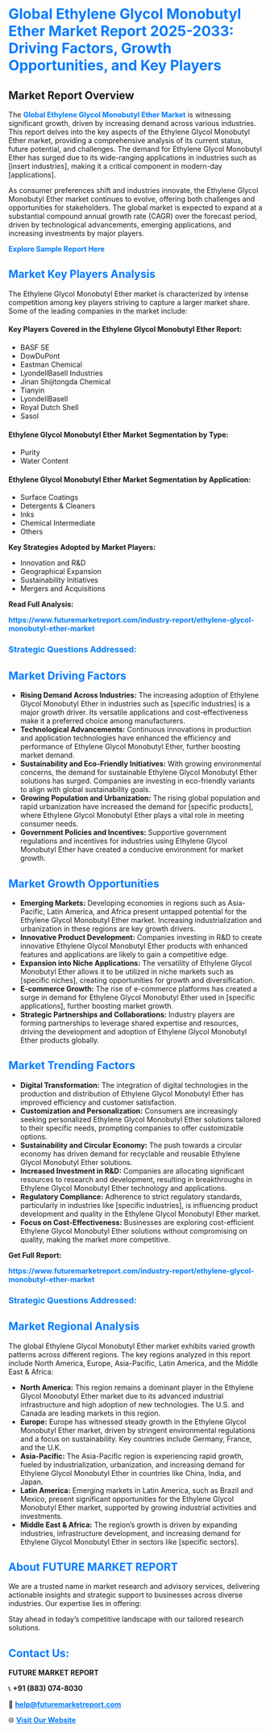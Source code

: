 <h1 style="color: #007BFF;">Global Ethylene Glycol Monobutyl Ether Market Report 2025-2033: Driving Factors, Growth Opportunities, and Key Players</h1>

<section id="overview">
<h2>Market Report Overview</h2>
<p>The <a href="https://www.futuremarketreport.com/industry-report/ethylene-glycol-monobutyl-ether-market" style="color: #007BFF; text-decoration: none;"><strong>Global Ethylene Glycol Monobutyl Ether Market</strong></a> is witnessing significant growth, driven by increasing demand across various industries. This report delves into the key aspects of the Ethylene Glycol Monobutyl Ether market, providing a comprehensive analysis of its current status, future potential, and challenges. The demand for Ethylene Glycol Monobutyl Ether has surged due to its wide-ranging applications in industries such as [insert industries], making it a critical component in modern-day [applications].</p>
<p>As consumer preferences shift and industries innovate, the Ethylene Glycol Monobutyl Ether market continues to evolve, offering both challenges and opportunities for stakeholders. The global market is expected to expand at a substantial compound annual growth rate (CAGR) over the forecast period, driven by technological advancements, emerging applications, and increasing investments by major players.</p>
</section>

<section id="overview">
<p><a href="https://www.futuremarketreport.com/request-sample/reportId=61530" style="color: #007BFF; text-decoration: none;"><strong>Explore Sample Report Here</strong></a></p>
</section>

<section id="key-players">
<h2 style="color: #007BFF;">Market Key Players Analysis</h2>
<p>The Ethylene Glycol Monobutyl Ether market is characterized by intense competition among key players striving to capture a larger market share. Some of the leading companies in the market include:</p>
<h4>Key Players Covered in the Ethylene Glycol Monobutyl Ether Report:</h4>
<ul><li>BASF SE</li><li>DowDuPont</li><li>Eastman Chemical</li><li>LyondellBasell Industries</li><li>Jinan Shijitongda Chemical</li><li>Tianyin</li><li>LyondellBasell</li><li>Royal Dutch Shell</li><li>Sasol</li></ul>
<h4>Ethylene Glycol Monobutyl Ether Market Segmentation by Type:</h4>
<ul><li>Purity</li><li>Water Content</li></ul>

<h4>Ethylene Glycol Monobutyl Ether Market Segmentation by Application:</h4>
<ul><li>Surface Coatings</li><li>Detergents &amp; Cleaners</li><li>Inks</li><li>Chemical Intermediate</li><li>Others</li></ul>
<p><strong>Key Strategies Adopted by Market Players:</strong></p>
<ul>
<li>Innovation and R&D</li>
<li>Geographical Expansion</li>
<li>Sustainability Initiatives</li>
<li>Mergers and Acquisitions</li>
</ul>
</section>

<section>
<p><strong>Read Full Analysis: </strong></p><a href="https://www.futuremarketreport.com/industry-report/ethylene-glycol-monobutyl-ether-market" style="color: #007BFF; text-decoration: none;"><strong>https://www.futuremarketreport.com/industry-report/ethylene-glycol-monobutyl-ether-market</strong></a>
<h3 style="color: #007BFF;">Strategic Questions Addressed:</h3>
</section>

<section id="driving-factors">
<h2 style="color: #007BFF;">Market Driving Factors</h2>
<ul>
<li><strong>Rising Demand Across Industries:</strong> The increasing adoption of Ethylene Glycol Monobutyl Ether in industries such as [specific industries] is a major growth driver. Its versatile applications and cost-effectiveness make it a preferred choice among manufacturers.</li>
<li><strong>Technological Advancements:</strong> Continuous innovations in production and application technologies have enhanced the efficiency and performance of Ethylene Glycol Monobutyl Ether, further boosting market demand.</li>
<li><strong>Sustainability and Eco-Friendly Initiatives:</strong> With growing environmental concerns, the demand for sustainable Ethylene Glycol Monobutyl Ether solutions has surged. Companies are investing in eco-friendly variants to align with global sustainability goals.</li>
<li><strong>Growing Population and Urbanization:</strong> The rising global population and rapid urbanization have increased the demand for [specific products], where Ethylene Glycol Monobutyl Ether plays a vital role in meeting consumer needs.</li>
<li><strong>Government Policies and Incentives:</strong> Supportive government regulations and incentives for industries using Ethylene Glycol Monobutyl Ether have created a conducive environment for market growth.</li>
</ul>
</section>

<section id="growth-opportunities">
<h2 style="color: #007BFF;">Market Growth Opportunities</h2>
<ul>
<li><strong>Emerging Markets:</strong> Developing economies in regions such as Asia-Pacific, Latin America, and Africa present untapped potential for the Ethylene Glycol Monobutyl Ether market. Increasing industrialization and urbanization in these regions are key growth drivers.</li>
<li><strong>Innovative Product Development:</strong> Companies investing in R&D to create innovative Ethylene Glycol Monobutyl Ether products with enhanced features and applications are likely to gain a competitive edge.</li>
<li><strong>Expansion into Niche Applications:</strong> The versatility of Ethylene Glycol Monobutyl Ether allows it to be utilized in niche markets such as [specific niches], creating opportunities for growth and diversification.</li>
<li><strong>E-commerce Growth:</strong> The rise of e-commerce platforms has created a surge in demand for Ethylene Glycol Monobutyl Ether used in [specific applications], further boosting market growth.</li>
<li><strong>Strategic Partnerships and Collaborations:</strong> Industry players are forming partnerships to leverage shared expertise and resources, driving the development and adoption of Ethylene Glycol Monobutyl Ether products globally.</li>
</ul>
</section>

<section id="trending-factors">
<h2 style="color: #007BFF;">Market Trending Factors</h2>
<ul>
<li><strong>Digital Transformation:</strong> The integration of digital technologies in the production and distribution of Ethylene Glycol Monobutyl Ether has improved efficiency and customer satisfaction.</li>
<li><strong>Customization and Personalization:</strong> Consumers are increasingly seeking personalized Ethylene Glycol Monobutyl Ether solutions tailored to their specific needs, prompting companies to offer customizable options.</li>
<li><strong>Sustainability and Circular Economy:</strong> The push towards a circular economy has driven demand for recyclable and reusable Ethylene Glycol Monobutyl Ether solutions.</li>
<li><strong>Increased Investment in R&D:</strong> Companies are allocating significant resources to research and development, resulting in breakthroughs in Ethylene Glycol Monobutyl Ether technology and applications.</li>
<li><strong>Regulatory Compliance:</strong> Adherence to strict regulatory standards, particularly in industries like [specific industries], is influencing product development and quality in the Ethylene Glycol Monobutyl Ether market.</li>
<li><strong>Focus on Cost-Effectiveness:</strong> Businesses are exploring cost-efficient Ethylene Glycol Monobutyl Ether solutions without compromising on quality, making the market more competitive.</li>
</ul>
</section>

<section>
<p><strong>Get Full Report: </strong></p><a href="https://www.futuremarketreport.com/industry-report/ethylene-glycol-monobutyl-ether-market" style="color: #007BFF; text-decoration: none;"><strong>https://www.futuremarketreport.com/industry-report/ethylene-glycol-monobutyl-ether-market</strong></a>
<h3 style="color: #007BFF;">Strategic Questions Addressed:</h3>
</section>


<section id="regional-analysis">
<h2 style="color: #007BFF;">Market Regional Analysis</h2>
<p>The global Ethylene Glycol Monobutyl Ether market exhibits varied growth patterns across different regions. The key regions analyzed in this report include North America, Europe, Asia-Pacific, Latin America, and the Middle East & Africa:</p>
<ul>
<li><strong>North America:</strong> This region remains a dominant player in the Ethylene Glycol Monobutyl Ether market due to its advanced industrial infrastructure and high adoption of new technologies. The U.S. and Canada are leading markets in this region.</li>
<li><strong>Europe:</strong> Europe has witnessed steady growth in the Ethylene Glycol Monobutyl Ether market, driven by stringent environmental regulations and a focus on sustainability. Key countries include Germany, France, and the U.K.</li>
<li><strong>Asia-Pacific:</strong> The Asia-Pacific region is experiencing rapid growth, fueled by industrialization, urbanization, and increasing demand for Ethylene Glycol Monobutyl Ether in countries like China, India, and Japan.</li>
<li><strong>Latin America:</strong> Emerging markets in Latin America, such as Brazil and Mexico, present significant opportunities for the Ethylene Glycol Monobutyl Ether market, supported by growing industrial activities and investments.</li>
<li><strong>Middle East & Africa:</strong> The region’s growth is driven by expanding industries, infrastructure development, and increasing demand for Ethylene Glycol Monobutyl Ether in sectors like [specific sectors].</li>
</ul>
</section>

<footer>
<h2 style="color: #007BFF;">About FUTURE MARKET REPORT</h2>
<p>We are a trusted name in market research and advisory services, delivering actionable insights and strategic support to businesses across diverse industries. Our expertise lies in offering:</p>

<p>Stay ahead in today’s competitive landscape with our tailored research solutions.</p>

<h2 style="color: #007BFF;">Contact Us:</h2>
<p><strong>FUTURE MARKET REPORT</strong></p>
<p>📞 <strong>+91 (883) 074-8030</strong></p>
<p>📧 <strong><a href="mailto:help@futuremarketreport.com" style="color: #007BFF;">help@futuremarketreport.com</a></strong></p>
<p>🌐 <strong><a href="https://www.futuremarketreport.com/" style="color: #007BFF;">Visit Our Website</a></strong></p>
</footer>